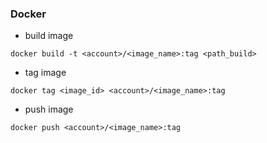 ### Docker

- build image
```
docker build -t <account>/<image_name>:tag <path_build>
```
- tag image
```
docker tag <image_id> <account>/<image_name>:tag
```
- push image
```
docker push <account>/<image_name>:tag
```

